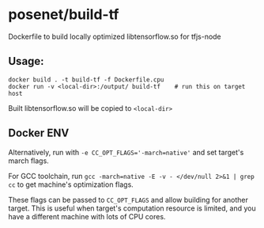 # posenet/build-tf

Dockerfile to build locally optimized libtensorflow.so for tfjs-node

## Usage:
```shell
docker build . -t build-tf -f Dockerfile.cpu
docker run -v <local-dir>:/output/ build-tf    # run this on target host
```

Built libtensorflow.so will be copied to `<local-dir>`

## Docker ENV
Alternatively, run with `-e CC_OPT_FLAGS='-march=native'` and set target's march flags.

For GCC toolchain, run `gcc -march=native -E -v - </dev/null 2>&1 | grep cc` to get machine's optimization flags.

These flags can be passed to `CC_OPT_FLAGS` and allow building for another target. This is useful when target's computation resource is limited, and you have a different machine with lots of CPU cores.